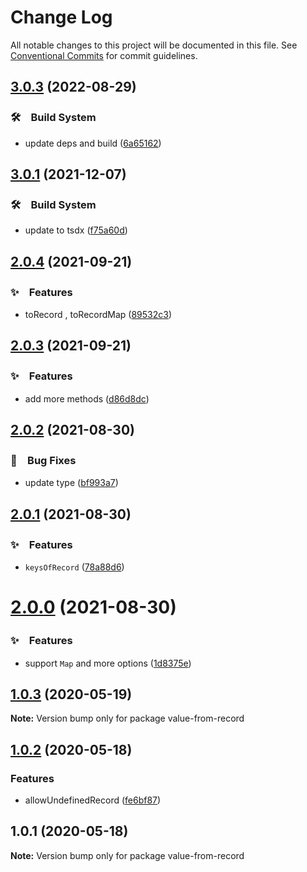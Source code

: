 # Change Log

All notable changes to this project will be documented in this file.
See [Conventional Commits](https://conventionalcommits.org) for commit guidelines.

## [3.0.3](https://github.com/bluelovers/get-from-record/compare/value-from-record@3.0.1...value-from-record@3.0.3) (2022-08-29)



### 🛠　Build System

* update deps and build ([6a65162](https://github.com/bluelovers/get-from-record/commit/6a651620b04fc8aca838928881da2f60f9135da9))



## [3.0.1](https://github.com/bluelovers/get-from-record/compare/value-from-record@2.0.4...value-from-record@3.0.1) (2021-12-07)


### 🛠　Build System

* update to tsdx ([f75a60d](https://github.com/bluelovers/get-from-record/commit/f75a60de94bce2222f4f05ead5050a6cc7cca5ae))





## [2.0.4](https://github.com/bluelovers/get-from-record/compare/value-from-record@2.0.3...value-from-record@2.0.4) (2021-09-21)


### ✨　Features

* toRecord , toRecordMap ([89532c3](https://github.com/bluelovers/get-from-record/commit/89532c3da90cf30079041028b18a7556efb9cea3))





## [2.0.3](https://github.com/bluelovers/get-from-record/compare/value-from-record@2.0.2...value-from-record@2.0.3) (2021-09-21)


### ✨　Features

* add more methods ([d86d8dc](https://github.com/bluelovers/get-from-record/commit/d86d8dcd9f51eb9e105cfdfde6777dab8d168bfb))





## [2.0.2](https://github.com/bluelovers/get-from-record/compare/value-from-record@2.0.1...value-from-record@2.0.2) (2021-08-30)


### 🐛　Bug Fixes

* update type ([bf993a7](https://github.com/bluelovers/get-from-record/commit/bf993a7173dcd8002f35ff46b3e7ee10650e4964))





## [2.0.1](https://github.com/bluelovers/get-from-record/compare/value-from-record@2.0.0...value-from-record@2.0.1) (2021-08-30)


### ✨　Features

* `keysOfRecord` ([78a88d6](https://github.com/bluelovers/get-from-record/commit/78a88d6c9b16d10779fe608147d8310ced62deef))





# [2.0.0](https://github.com/bluelovers/get-from-record/compare/value-from-record@1.0.3...value-from-record@2.0.0) (2021-08-30)


### ✨　Features

* support `Map` and more options ([1d8375e](https://github.com/bluelovers/get-from-record/commit/1d8375e99643644a90c19d54c699e24ac96acc17))





## [1.0.3](https://github.com/bluelovers/get-from-record/compare/value-from-record@1.0.2...value-from-record@1.0.3) (2020-05-19)

**Note:** Version bump only for package value-from-record





## [1.0.2](https://github.com/bluelovers/get-from-record/compare/value-from-record@1.0.1...value-from-record@1.0.2) (2020-05-18)


### Features

* allowUndefinedRecord ([fe6bf87](https://github.com/bluelovers/get-from-record/commit/fe6bf874fb52c4edf5b5b7a71aa5162fb203e447))





## 1.0.1 (2020-05-18)

**Note:** Version bump only for package value-from-record
